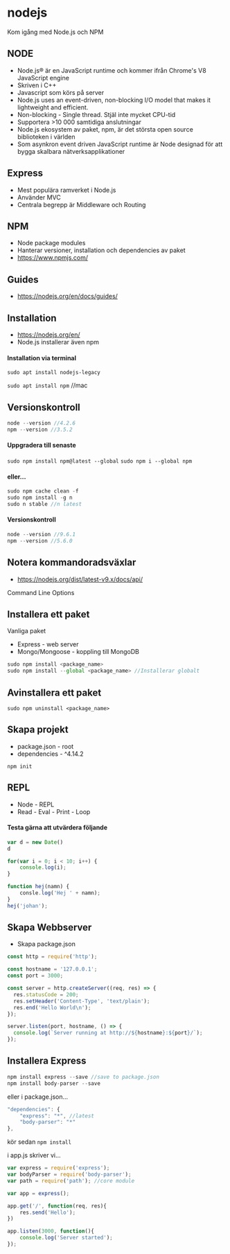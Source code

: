 # nodejs
Kom igång med Node.js och NPM

## NODE

* Node.js® är en JavaScript runtime och kommer ifrån Chrome's V8 JavaScript engine
* Skriven i C++
* Javascript som körs på server
* Node.js uses an event-driven, non-blocking I/O model that makes it lightweight and efficient. 
* Non-blocking - Single thread. Stjäl inte mycket CPU-tid
* Supportera >10 000 samtidiga anslutningar
* Node.js ekosystem av paket, npm, är det största open source biblioteken i världen
* Som asynkron event driven JavaScript runtime är Node designad för att bygga skalbara nätverksapplikationer

## Express
* Mest populära ramverket i Node.js
* Använder MVC
* Centrala begrepp är Middleware och Routing

## NPM
* Node package modules
* Hanterar versioner, installation och dependencies av paket
* https://www.npmjs.com/

## Guides

* https://nodejs.org/en/docs/guides/

## Installation

* https://nodejs.org/en/
* Node.js installerar även npm

#### Installation via terminal

```sudo apt install nodejs-legacy```

```sudo apt install npm``` //mac

## Versionskontroll

```javascript 
node --version //4.2.6
npm --version //3.5.2
```

#### Uppgradera till senaste
```sudo npm install npm@latest --global```
```sudo npm i --global npm```


#### eller...
```javascript
sudo npm cache clean -f
sudo npm install -g n
sudo n stable //n latest
```
#### Versionskontroll
```javascript 
node --version //9.6.1
npm --version //5.6.0
```

## Notera kommandoradsväxlar

* https://nodejs.org/dist/latest-v9.x/docs/api/

Command Line Options

## Installera ett paket

Vanliga paket
* Express - web server
* Mongo/Mongoose - koppling till MongoDB

```javascript
sudo npm install <package_name>
sudo npm install --global <package_name> //Installerar globalt 
```

## Avinstallera ett paket

```sudo npm uninstall <package_name>```

## Skapa projekt

* package.json - root
* dependencies - ^4.14.2

```npm init``` 

## REPL
* Node - REPL
* Read - Eval - Print - Loop

#### Testa gärna att utvärdera följande
```javascript
var d = new Date()
d
```

```javascript
for(var i = 0; i < 10; i++) {
    console.log(i);
}
```

```javascript
function hej(namn) {
    consle.log('Hej ' + namn);
}
hej('johan');
```

## Skapa Webbserver

* Skapa package.json
```javascript
const http = require('http');

const hostname = '127.0.0.1';
const port = 3000;

const server = http.createServer((req, res) => {
  res.statusCode = 200;
  res.setHeader('Content-Type', 'text/plain');
  res.end('Hello World\n');
});

server.listen(port, hostname, () => {
  console.log(`Server running at http://${hostname}:${port}/`);
});
```

## Installera Express

```javascript
npm install express --save //save to package.json
npm install body-parser --save
```
eller i package.json...
```javascript
"dependencies": {
    "express": "*", //latest
    "body-parser": "*"
},
```

kör sedan ```npm install```

i app.js skriver vi...

```javascript
var express = require('express');
var bodyParser = require('body-parser');
var path = require('path'); //core module

var app = express();

app.get('/', function(req, res){
    res.send('Hello');
})

app.listen(3000, function(){
    console.log('Server started');
});
``` 





